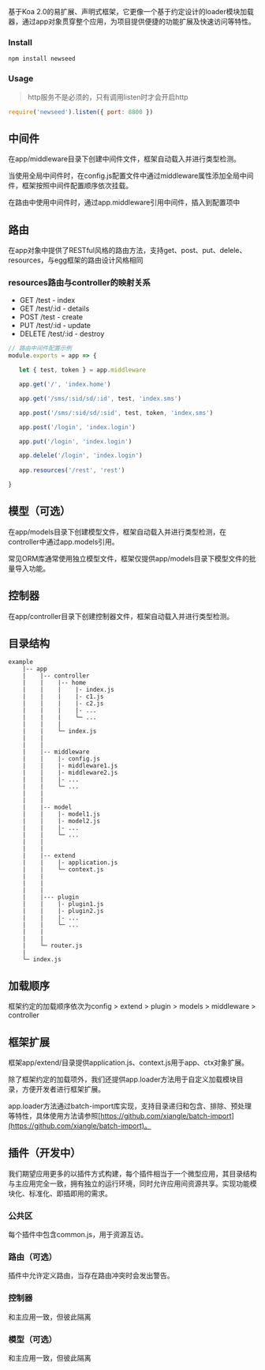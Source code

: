 基于Koa 2.0的易扩展、声明式框架，它更像一个基于约定设计的loader模块加载器，通过app对象贯穿整个应用，为项目提供便捷的功能扩展及快速访问等特性。

### Install

```
npm install newseed
```

### Usage

> http服务不是必须的，只有调用listen时才会开启http

```js
require('newseed').listen({ port: 8800 })
```

## 中间件

在app/middleware目录下创建中间件文件，框架自动载入并进行类型检测。

当使用全局中间件时，在config.js配置文件中通过middleware属性添加全局中间件，框架按照中间件配置顺序依次挂载。

在路由中使用中间件时，通过app.middleware引用中间件，插入到配置项中

## 路由

在app对象中提供了RESTful风格的路由方法，支持get、post、put、delele、resources，与egg框架的路由设计风格相同

### resources路由与controller的映射关系

* GET /test - index
* GET /test/:id - details
* POST /test - create
* PUT /test/:id - update
* DELETE /test/:id - destroy

```js
// 路由中间件配置示例
module.exports = app => {

   let { test, token } = app.middleware

   app.get('/', 'index.home')

   app.get('/sms/:sid/sd/:id', test, 'index.sms')

   app.post('/sms/:sid/sd/:sid', test, token, 'index.sms')

   app.post('/login', 'index.login')

   app.put('/login', 'index.login')

   app.delele('/login', 'index.login')
   
   app.resources('/rest', 'rest')

}
```

<!-- ### 手动配置路由（当前）

手动配置路由规则，路由会根据预定义路径定位到指定controller和action

优点：

* 灵活，允许随意定义url与controller的映射关系

缺点：

* 需要手动配置路由


### 自动寻址路由（弃用）

利用目录/文件映射关系自动寻址，不需要手动配置路由，路由会根据url规则自动定位到指定action。

优点：

* 简单，不需要配置路由即可使用

缺点：

* 不够灵活，使用固定的寻址规则，会与手动路由参数冲突。 -->


## 模型（可选）

在app/models目录下创建模型文件，框架自动载入并进行类型检测，在controller中通过app.models引用。

常见ORM库通常使用独立模型文件，框架仅提供app/models目录下模型文件的批量导入功能。


## 控制器

在app/controller目录下创建控制器文件，框架自动载入并进行类型检测。


## 目录结构

```
example
    |-- app
    |    |-- controller
    |    |    |-- home
    |    |    |    |- index.js
    |    |    |    |- c1.js
    |    |    |    |- c2.js
    |    |    |    |- ...
    |    |    |    └─ ...
    |    |    |
    |    |    └─ index.js
    |    |
    |    |
    |    |-- middleware
    |    |    |- config.js
    |    |    |- middleware1.js
    |    |    |- middleware2.js
    |    |    |- ...
    |    |    └─ ...
    |    |
    |    |
    |    |-- model
    |    |    |- model1.js
    |    |    |- model2.js
    |    |    |- ...
    |    |    └─ ...
    |    |
    |    |
    |    |-- extend
    |    |    |- application.js
    |    |    └─ context.js
    |    |
    |    |
    |    |
    |    |--- plugin
    |    |    |- plugin1.js
    |    |    |- plugin2.js
    |    |    |- ...
    |    |    └─ ...
    |    | 
    |    | 
    |    └─ router.js
    |
    └─ index.js
```


## 加载顺序

   框架约定的加载顺序依次为config > extend > plugin > models > middleware > controller


## 框架扩展

   框架app/extend/目录提供application.js、context.js用于app、ctx对象扩展。

   除了框架约定的加载项外，我们还提供app.loader方法用于自定义加载模块目录，方便开发者进行框架扩展。

   app.loader方法通过batch-import库实现，支持目录递归和包含、排除、预处理等特性，具体使用方法请参照[https://github.com/xiangle/batch-import](https://github.com/xiangle/batch-import)。


## 插件（开发中）

我们期望应用更多的以插件方式构建，每个插件相当于一个微型应用，其目录结构与主应用完全一致，拥有独立的运行环境，同时允许应用间资源共享。实现功能模块化、标准化、即插即用的需求。

### 公共区

每个插件中包含common.js，用于资源互访。

### 路由（可选）

插件中允许定义路由，当存在路由冲突时会发出警告。

### 控制器

和主应用一致，但彼此隔离

### 模型（可选）

和主应用一致，但彼此隔离